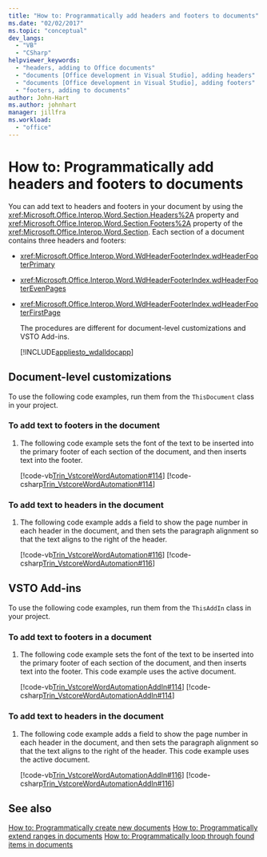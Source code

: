```yaml
---
title: "How to: Programmatically add headers and footers to documents"
ms.date: "02/02/2017"
ms.topic: "conceptual"
dev_langs:
  - "VB"
  - "CSharp"
helpviewer_keywords:
  - "headers, adding to Office documents"
  - "documents [Office development in Visual Studio], adding headers"
  - "documents [Office development in Visual Studio], adding footers"
  - "footers, adding to documents"
author: John-Hart
ms.author: johnhart
manager: jillfra
ms.workload:
  - "office"
---
```

# How to: Programmatically add headers and footers to documents
  You can add text to headers and footers in your document by using the <xref:Microsoft.Office.Interop.Word.Section.Headers%2A> property and <xref:Microsoft.Office.Interop.Word.Section.Footers%2A> property of the <xref:Microsoft.Office.Interop.Word.Section>. Each section of a document contains three headers and footers:

- <xref:Microsoft.Office.Interop.Word.WdHeaderFooterIndex.wdHeaderFooterPrimary>

- <xref:Microsoft.Office.Interop.Word.WdHeaderFooterIndex.wdHeaderFooterEvenPages>

- <xref:Microsoft.Office.Interop.Word.WdHeaderFooterIndex.wdHeaderFooterFirstPage>

  The procedures are different for document-level customizations and VSTO Add-ins.

  [!INCLUDE[appliesto_wdalldocapp](../vsto/includes/appliesto-wdalldocapp-md.md)]

## Document-level customizations
 To use the following code examples, run them from the `ThisDocument` class in your project.

### To add text to footers in the document

1.  The following code example sets the font of the text to be inserted into the primary footer of each section of the document, and then inserts text into the footer.

     [!code-vb[Trin_VstcoreWordAutomation#114](../vsto/codesnippet/VisualBasic/Trin_VstcoreWordAutomationVB/ThisDocument.vb#114)]
     [!code-csharp[Trin_VstcoreWordAutomation#114](../vsto/codesnippet/CSharp/Trin_VstcoreWordAutomationCS/ThisDocument.cs#114)]

### To add text to headers in the document

1.  The following code example adds a field to show the page number in each header in the document, and then sets the paragraph alignment so that the text aligns to the right of the header.

     [!code-vb[Trin_VstcoreWordAutomation#116](../vsto/codesnippet/VisualBasic/Trin_VstcoreWordAutomationVB/ThisDocument.vb#116)]
     [!code-csharp[Trin_VstcoreWordAutomation#116](../vsto/codesnippet/CSharp/Trin_VstcoreWordAutomationCS/ThisDocument.cs#116)]

## VSTO Add-ins
 To use the following code examples, run them from the `ThisAddIn` class in your project.

### To add text to footers in a document

1.  The following code example sets the font of the text to be inserted into the primary footer of each section of the document, and then inserts text into the footer. This code example uses the active document.

     [!code-vb[Trin_VstcoreWordAutomationAddIn#114](../vsto/codesnippet/VisualBasic/Trin_VstcoreWordAutomationAddIn/ThisAddIn.vb#114)]
     [!code-csharp[Trin_VstcoreWordAutomationAddIn#114](../vsto/codesnippet/CSharp/Trin_VstcoreWordAutomationAddIn/ThisAddIn.cs#114)]

### To add text to headers in the document

1.  The following code example adds a field to show the page number in each header in the document, and then sets the paragraph alignment so that the text aligns to the right of the header. This code example uses the active document.

     [!code-vb[Trin_VstcoreWordAutomationAddIn#116](../vsto/codesnippet/VisualBasic/Trin_VstcoreWordAutomationAddIn/ThisAddIn.vb#116)]
     [!code-csharp[Trin_VstcoreWordAutomationAddIn#116](../vsto/codesnippet/CSharp/Trin_VstcoreWordAutomationAddIn/ThisAddIn.cs#116)]

## See also
 [How to: Programmatically create new documents](../vsto/how-to-programmatically-create-new-documents.md)
 [How to: Programmatically extend ranges in documents](../vsto/how-to-programmatically-extend-ranges-in-documents.md)
 [How to: Programmatically loop through found items in documents](../vsto/how-to-programmatically-loop-through-found-items-in-documents.md)
